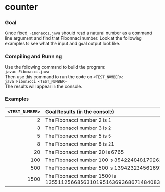 # counter 
### Goal
Once fixed, `Fibonacci.java` should read a natural number as a command line argument and find that Fibonnaci number. Look at the following examples to see what the input and goal output look like.
### Compiling and Running
Use the following command to build the program:\
`javac Fibonacci.java`\
Then use this command to run the code on `<TEST_NUMBER>`:\
`java Fibonacci <TEST_NUMBER>`\
The results will appear in the console.
### Examples
|`<TEST_NUMBER>`|Goal Results (in the console)|
|---:|:---|
|2|The Fibonacci number 2 is 1|
|3|The Fibonacci number 3 is 2|
|5|The Fibonacci number 5 is 5|
|8|The Fibonacci number 8 is 21|
|20|The Fibonacci number 20 is 6765|
|100|The Fibonacci number 100 is 354224848179261915075|
|500|The Fibonacci number 500 is 139423224561697880139724382870407283950070256587697307264108962948325571622863290691557658876222521294125|
|1500|The Fibonacci number 1500 is 13551125668563101951636936867148408377786010712418497242133543153221487310873528750612259354035717265300373778814347320257699257082356550045349914102924249595997483982228699287527241931811325095099642447621242200209254439920196960465321438498305345893378932585393381539093549479296194800838145996187122583354898000|